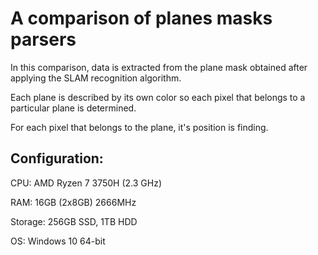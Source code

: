 # A comparison of planes masks parsers
In this comparison, data is extracted from the plane mask obtained after applying the SLAM recognition algorithm. 

Each plane is described by its own color so each pixel that belongs to a particular plane is determined. 

For each pixel that belongs to the plane, it's position is finding.

## Configuration:

CPU: AMD Ryzen 7 3750H (2.3 GHz) 

RAM: 16GB (2x8GB) 2666MHz 

Storage: 256GB SSD, 1TB HDD 

OS: Windows 10 64-bit
